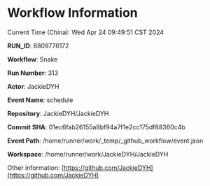 # Workflow Information

Current Time (China): Wed Apr 24 09:49:51 CST 2024  

**RUN_ID**: 8809776172  

**Workflow**: Snake  

**Run Number**: 313  

**Actor**: JackieDYH  

**Event Name**: schedule  

**Repository**: JackieDYH/JackieDYH  

**Commit SHA**: 01ec6fab26155a8bf94a7f1e2cc175df88360c4b  

**Event Path**: /home/runner/work/_temp/_github_workflow/event.json  

**Workspace**: /home/runner/work/JackieDYH/JackieDYH  

Other information: [https://github.com/JackieDYH](https://github.com/JackieDYH)
